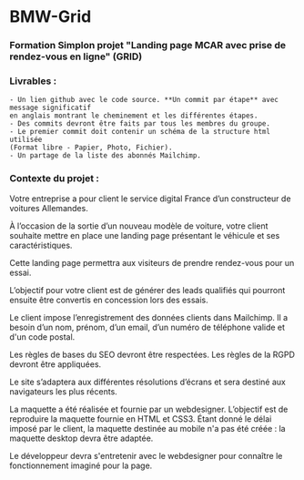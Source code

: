 # BMW-Grid

### Formation Simplon projet "Landing page MCAR avec prise de rendez-vous en ligne" (GRID)

### Livrables :

    - Un lien github avec le code source. **Un commit par étape** avec message significatif 
    en anglais montrant le cheminement et les différentes étapes. 
    - Des commits devront être faits par tous les membres du groupe. 
    - Le premier commit doit contenir un schéma de la structure html utilisée 
    (Format libre - Papier, Photo, Fichier). 
    - Un partage de la liste des abonnés Mailchimp.

### Contexte du projet :

Votre entreprise a pour client le service digital France d’un constructeur de voitures Allemandes.

À l’occasion de la sortie d’un nouveau modèle de voiture, votre client souhaite mettre en place 
une landing page présentant le véhicule et ses caractéristiques. 

Cette landing page permettra aux visiteurs de prendre rendez-vous pour un essai.

L’objectif pour votre client est de générer des leads qualifiés qui pourront ensuite être convertis
en concession lors des essais.

Le client impose l’enregistrement des données clients dans Mailchimp. 
Il a besoin d’un nom, prénom, d’un email, d’un numéro de téléphone valide et d'un code postal.

Les règles de bases du SEO devront être respectées. Les règles de la RGPD devront être appliquées.

Le site s’adaptera aux différentes résolutions d’écrans et sera destiné aux navigateurs les plus récents.

La maquette a été réalisée et fournie par un webdesigner. 
L’objectif est de reproduire la maquette fournie en HTML et CSS3. 
Étant donné le délai imposé par le client, la maquette destinée au mobile n'a pas été créée : 
la maquette desktop devra être adaptée.

Le développeur devra s'entretenir avec le webdesigner pour connaître le fonctionnement imaginé pour la page.

